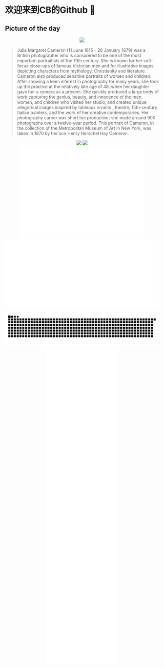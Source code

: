 
# 欢迎来到CB的Github 👋

## Picture of the day
<div align="center">
  <img  src="https://upload.wikimedia.org/wikipedia/commons/thumb/6/62/Julia_Margaret_Cameron_MET_DP114480_-_Restoration.jpg/525px-Julia_Margaret_Cameron_MET_DP114480_-_Restoration.jpg" />
</div>

>Julia Margaret Cameron  (11 June 1815 – 26 January 1879) was a British photographer who is considered to be one of the most important portraitists of the 19th century. She is known for her  soft-focus  close-ups of famous  Victorian  men and for illustrative images depicting characters from mythology, Christianity and literature. Cameron also produced sensitive portraits of women and children. After showing a keen interest in photography for many years, she took up the practice at the relatively late age of 48, when her daughter gave her a camera as a present. She quickly produced a large body of work capturing the genius, beauty, and innocence of the men, women, and children who visited her studio, and created unique allegorical images inspired by  tableaux vivants , theatre, 15th-century Italian painters, and the work of her creative contemporaries. Her photography career was short but productive; she made around 900 photographs over a twelve-year period. This portrait of Cameron, in the collection of the  Metropolitan Museum of Art  in New York, was taken in 1870 by her son Henry Herschel Hay Cameron.


<div align="center">
  <img height="137px" src="https://github-readme-stats.vercel.app/api?username=SuperCB&show_icons=true&theme=radical" />
  <img height="137px" src="https://github-readme-stats.vercel.app/api/top-langs/?username=SuperCB&hide_title=true&hide_border=true&layout=compact&langs_count=6&text_color=000&icon_color=fff" />
</div>
<div align="center">
  <img height="300px" src="base_metrics.svg" />
  <img  src="metrics.plugin.calendar.full.svg" />
</div>

![](./contribution-snake/github-contribution-grid-snake.svg)

<div align="center">
  <img  src="plugin_metrics.svg" /> 
</div>
